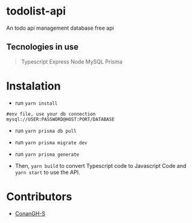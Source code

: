 # todolist-api
An todo api management database free api

## Tecnologies in use
> Typescript
> Express
> Node
> MySQL
> Prisma

# Instalation
-  run `yarn install`

```env
#env file, use your db connection
mysql://USER:PASSWORD@HOST:PORT/DATABASE
```

- run `yarn prisma db pull`
- run `yarn prisma migrate dev`
- run `yarn prisma generate`

- Then, `yarn build` to convert Typescript code to Javascript Code and `yarn start` to use the API.

# Contributors
- [ConanGH-S](https://github.com/ConanGH-S)
